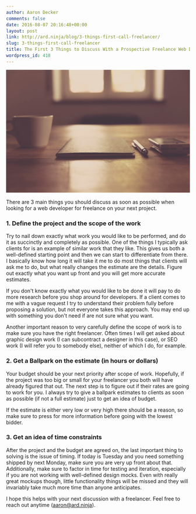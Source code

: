 ```yaml
---
author: Aaron Decker
comments: false
date: 2016-08-07 20:16:48+00:00
layout: post
link: http://ard.ninja/blog/3-things-first-call-freelancer/
slug: 3-things-first-call-freelancer
title: The First 3 Things to Discuss With a Prospective Freelance Web Developer
wordpress_id: 418
---
```


![freelancers](/images/blog/freelance.jpg)

There are 3 main things you should discuss as soon as possible when looking for a web developer for freelance on your next project.


### 1. Define the project and the scope of the work


Try to nail down exactly what work you would like to be performed, and do it as succinctly and completely as possible. One of the things I typically ask clients for is an example of similar work that they like. This gives us both a well-defined starting point and then we can start to differentiate from there. I basically know how long it will take it me to do most things that clients will ask me to do, but what really changes the estimate are the details. Figure out exactly what you want up front and you will get more accurate estimates.

If you don't know exactly what you would like to be done it will pay to do more research before you shop around for developers. If a client comes to me with a vague request I try to understand their problem fully before proposing a solution, but not everyone takes this approach. You may end up with something you don't need if are not sure what you want.

Another important reason to very carefully define the scope of work is to make sure you have the right freelancer. Often times I will get asked about graphic design work (I can subcontract a designer in this case), or SEO work (I will refer you to somebody else), neither of which I do, for example.


### 2. Get a Ballpark on the estimate (in hours or dollars)


Your budget should be your next priority after scope of work. Hopefully, if the project was too big or small for your freelancer you both will have already figured that out. The next step is to figure out if their rates are going to work for you. I always try to give a ballpark estimates to clients as soon as possible (if not a full estimate) just to get an idea of budget.

If the estimate is either very low or very high there should be a reason, so make sure to press for more information before going with the lowest bidder.


### 3. Get an idea of time constraints


After the project and the budget are agreed on, the last important thing to solving is the issue of timing. If today is Tuesday and you need something shipped by next Monday, make sure you are very up front about that. Additionally, make sure to factor in time for testing and iteration, especially if you are not working with well-defined design mocks. Even with really great mockups though, little functionality things will be missed and they will invariably take much more time than anyone anticipates.



I hope this helps with your next discussion with a freelancer. Feel free to reach out anytime (aaron@ard.ninja).
